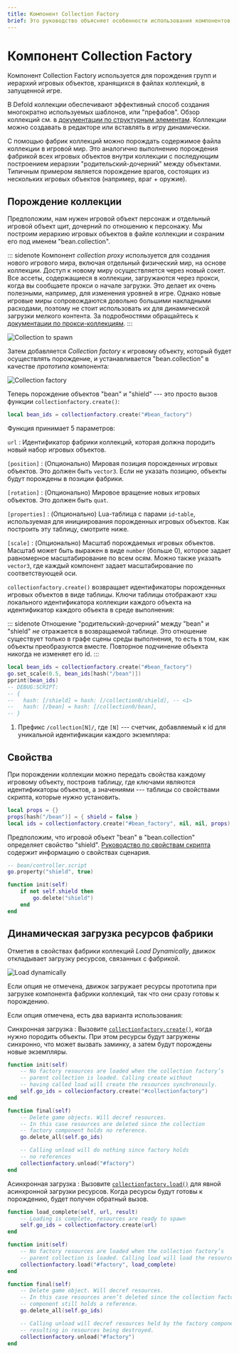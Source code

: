 ```yaml
---
title: Компонент Collection Factory
brief: Это руководство объясняет особенности использования компонентов Collection Factory, предназначенных для порождения иерархий игровых объектов.
---
```


# Компонент Collection Factory

Компонент Collection Factory используется для порождения групп и иерархий игровых объектов, хранящихся в файлах коллекций, в запущенной игре.

В Defold коллекции обеспечивают эффективный способ создания многократно используемых шаблонов, или "префабов". Обзор коллекций см. в [документации по структурным элементам](/manuals/building-blocks#collections). Коллекции можно создавать в редакторе или вставлять в игру динамически.

С помощью фабрик коллекций можно порождать содержимое файла коллекции в игровой мир. Это аналогично выполнению порождения фабрикой всех игровых объектов внутри коллекции с последующим построением иерархии "родительский-дочерний" между объектами. Типичным примером является порождение врагов, состоящих из нескольких игровых объектов (например, враг + оружие).

## Порождение коллекции

Предположим, нам нужен игровой объект персонаж и отдельный игровой объект щит, дочерний по отношению к персонажу. Мы построим иерархию игровых объектов в файле коллекции и сохраним его под именем "bean.collection".

::: sidenote
Компонент *collection proxy* используется для создания нового игрового мира, включая отдельный физический мир, на основе коллекции. Доступ к новому миру осуществляется через новый сокет. Все ассеты, содержащиеся в коллекции, загружаются через прокси, когда вы сообщаете прокси о начале загрузки. Это делает их очень полезными, например, для изменения уровней в игре. Однако новые игровые миры сопровождаются довольно большими накладными расходами, поэтому не стоит использовать их для динамической загрузки мелкого контента. За подробностями обращайтесь к [документации по прокси-коллекциям](/manuals/collection-proxy).
:::

![Collection to spawn](images/collection_factory/collection.png)

Затем добавляется *Collection factory* к игровому объекту, который будет осуществлять порождение, и устанавливается "bean.collection" в качестве *прототипа* компонента:

![Collection factory](images/collection_factory/factory.png)

Теперь порождение объектов "bean" и "shield" --- это просто вызов функции `collectionfactory.create()`:

```lua
local bean_ids = collectionfactory.create("#bean_factory")
```

Функция принимает 5 параметров:

`url`
: Идентификатор фабрики коллекций, которая должна породить новый набор игровых объектов.

`[position]`
: (Опционально) Мировая позиция порожденных игровых объектов. Это должен быть `vector3`. Если не указать позицию, объекты будут порождены в позиции фабрики.

`[rotation]`
: (Опционально) Мировое вращение новых игровых объектов. Это должен быть `quat`.

`[properties]`
: (Опционально) Lua-таблица с парами `id`-`table`, используемая для инициирования порожденных игровых объектов. Как построить эту таблицу, смотрите ниже.

`[scale]`
: (Опционально) Масштаб порождаемых игровых объектов. Масштаб может быть выражен в виде `number` (больше 0), которое задает равномерное масштабирование по всем осям. Можно также указать `vector3`, где каждый компонент задает масштабирование по соответствующей оси.

`collectionfactory.create()` возвращает идентификаторы порожденных игровых объектов в виде таблицы. Ключи таблицы отображают хэш локального идентификатора коллекции каждого объекта на идентификатор каждого объекта в среде выполнения:

::: sidenote
Отношение "родительский-дочерний" между "bean" и "shield" *не* отражается в возвращаемой таблице. Это отношение существует только в графе сцены среды выполнения, то есть в том, как объекты преобразуются вместе. Повторное подчинение объекта никогда не изменяет его id.
:::

```lua
local bean_ids = collectionfactory.create("#bean_factory")
go.set_scale(0.5, bean_ids[hash("/bean")])
pprint(bean_ids)
-- DEBUG:SCRIPT:
-- {
--   hash: [/shield] = hash: [/collection0/shield], -- <1>
--   hash: [/bean] = hash: [/collection0/bean],
-- }
```
1. Префикс `/collection[N]/`, где `[N]` --- счетчик, добавляемый к id для уникальной идентификации каждого экземпляра:

## Свойства

При порождении коллекции можно передать свойства каждому игровому объекту, построив таблицу, где ключами являются идентификаторы объектов, а значениями --- таблицы со свойствами скрипта, которые нужно установить.

```lua
local props = {}
props[hash("/bean")] = { shield = false }
local ids = collectionfactory.create("#bean_factory", nil, nil, props)
```

Предположим, что игровой объект "bean" в "bean.collection" определяет свойство "shield". [Руководство по свойствам скрипта](/manuals/script-properties) содержит информацию о свойствах сценария.

```lua
-- bean/controller.script
go.property("shield", true)

function init(self)
    if not self.shield then
        go.delete("shield")
    end     
end
```

## Динамическая загрузка ресурсов фабрики

Отметив в свойствах фабрики коллекций *Load Dynamically*, движок откладывает загрузку ресурсов, связанных с фабрикой.

![Load dynamically](images/collection_factory/load_dynamically.png)

Если опция не отмечена, движок загружает ресурсы прототипа при загрузке компонента фабрики коллекций, так что они сразу готовы к порождению.

Если опция отмечена, есть два варианта использования:

Синхронная загрузка
: Вызовите [`collectionfactory.create()`](/ref/collectionfactory/#collectionfactory.create:url-[position]-[rotation]-[properties]-[scale]), когда нужно породить объекты. При этом ресурсы будут загружены синхронно, что может вызвать заминку, а затем будут порождены новые экземпляры.

  ```lua
  function init(self)
      -- No factory resources are loaded when the collection factory’s
      -- parent collection is loaded. Calling create without
      -- having called load will create the resources synchronously.
      self.go_ids = collecionfactory.create("#collectionfactory")
  end

  function final(self)
      -- Delete game objects. Will decref resources.
      -- In this case resources are deleted since the collection
      -- factory component holds no reference.
      go.delete_all(self.go_ids)

      -- Calling unload will do nothing since factory holds
      -- no references
      collectionfactory.unload("#factory")
  end
  ```

Асинхронная загрузка
: Вызовите [`collectionfactory.load()`](/ref/collectionfactory/#collectionfactory.load:[url]-[complete_function]) для явной асинхронной загрузки ресурсов. Когда ресурсы будут готовы к порождению, будет получен обратный вызов.

  ```lua
  function load_complete(self, url, result)
      -- Loading is complete, resources are ready to spawn
      self.go_ids = collectionfactory.create(url)
  end

  function init(self)
      -- No factory resources are loaded when the collection factory’s
      -- parent collection is loaded. Calling load will load the resources.
      collectionfactory.load("#factory", load_complete)
  end

  function final(self)
      -- Delete game object. Will decref resources.
      -- In this case resources aren’t deleted since the collection factory
      -- component still holds a reference.
      go.delete_all(self.go_ids)

      -- Calling unload will decref resources held by the factory component,
      -- resulting in resources being destroyed.
      collectionfactory.unload("#factory")
  end
  ```
